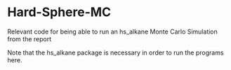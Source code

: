 # Hard-Sphere-MC
Relevant code for being able to run an hs_alkane Monte Carlo Simulation from the report

Note that the hs_alkane package is necessary in order to run the programs here.
